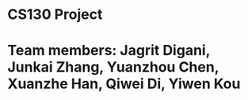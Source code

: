 # CS130 Project
# Team members: Jagrit Digani, Junkai Zhang, Yuanzhou Chen, Xuanzhe Han, Qiwei Di, Yiwen Kou